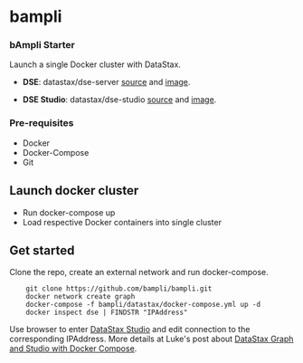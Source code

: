 # bampli
### bAmpli Starter 

Launch a single Docker cluster with DataStax.

- **DSE**: datastax/dse-server [source](https://github.com/datastax/docker-images) and [image](https://hub.docker.com/r/datastax/dse-server).

- **DSE Studio**: datastax/dse-studio [source](https://github.com/datastax/docker-images) and [image](https://hub.docker.com/r/datastax/dse-studio).

### Pre-requisites

- Docker
- Docker-Compose
- Git

## Launch docker cluster

- Run docker-compose up
- Load respective Docker containers into single cluster

## Get started

Clone the repo, create an external network and run docker-compose.

```console
    git clone https://github.com/bampli/bampli.git
    docker network create graph
    docker-compose -f bampli/datastax/docker-compose.yml up -d
    docker inspect dse | FINDSTR "IPAddress"
```

Use browser to enter [DataStax Studio](http://localhost:9091/) and edit connection to the corresponding IPAddress. More details at Luke's post about [DataStax Graph and Studio with Docker Compose](http://www.luketillman.com/datastax-graph-and-studio-with-docker-compose/).

